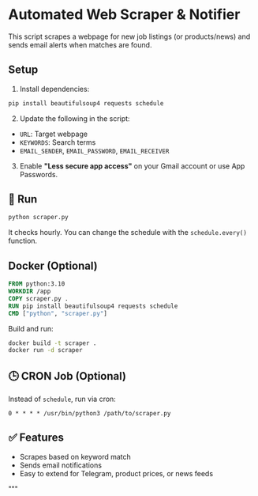 # Automated Web Scraper & Notifier

This script scrapes a webpage for new job listings (or products/news) and sends email alerts when matches are found.

##  Setup
1. Install dependencies:
```bash
pip install beautifulsoup4 requests schedule
```

2. Update the following in the script:
- `URL`: Target webpage
- `KEYWORDS`: Search terms
- `EMAIL_SENDER`, `EMAIL_PASSWORD`, `EMAIL_RECEIVER`

3. Enable **"Less secure app access"** on your Gmail account or use App Passwords.

## 🚀 Run
```bash
python scraper.py
```

It checks hourly. You can change the schedule with the `schedule.every()` function.

##  Docker (Optional)
```Dockerfile
FROM python:3.10
WORKDIR /app
COPY scraper.py .
RUN pip install beautifulsoup4 requests schedule
CMD ["python", "scraper.py"]
```

Build and run:
```bash
docker build -t scraper .
docker run -d scraper
```

## 🕒 CRON Job (Optional)
Instead of `schedule`, run via cron:
```cron
0 * * * * /usr/bin/python3 /path/to/scraper.py
```

## ✅ Features
- Scrapes based on keyword match
- Sends email notifications
- Easy to extend for Telegram, product prices, or news feeds

"""
